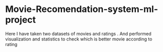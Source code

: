 # Movie-Recomendation-system-ml-project
 Here I have taken two datasets of movies and ratings . And performed visualization and statistics to check which is better movie according to rating

